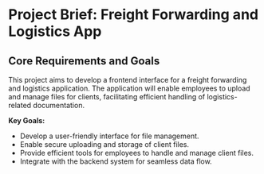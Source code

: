 # Project Brief: Freight Forwarding and Logistics App

## Core Requirements and Goals

This project aims to develop a frontend interface for a freight forwarding and logistics application. The application will enable employees to upload and manage files for clients, facilitating efficient handling of logistics-related documentation.

**Key Goals:**

*   Develop a user-friendly interface for file management.
*   Enable secure uploading and storage of client files.
*   Provide efficient tools for employees to handle and manage client files.
*   Integrate with the backend system for seamless data flow.
